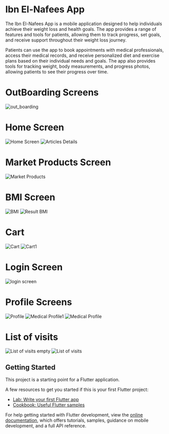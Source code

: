 # Ibn El-Nafees App

The Ibn El-Nafees App is a mobile application designed to help individuals achieve their weight loss and health goals. The app provides a range of features and tools for patients, allowing them to track progress, set goals, and receive support throughout their weight loss journey.

Patients can use the app to book appointments with medical professionals, access their medical records, and receive personalized diet and exercise plans based on their individual needs and goals. The app also provides tools for tracking weight, body measurements, and progress photos, allowing patients to see their progress over time.
# OutBoarding Screens
![out_boarding](https://user-images.githubusercontent.com/60976526/230230643-e33c7a30-e7b9-4711-8453-8cb032de3771.gif)

# Home Screen
![Home Screen](https://user-images.githubusercontent.com/60976526/230230683-023f44da-67ef-4936-ab39-d44cc2c45e0e.jpg)
![Articles Details](https://user-images.githubusercontent.com/60976526/230230701-b2c86030-16c6-4f7a-aa05-e6fb8cd1a167.jpg)

# Market Products Screen 
![Market Products](https://user-images.githubusercontent.com/60976526/230230785-4e150bb8-c9ac-42e8-9b30-37422c5e9bbd.jpg)

# BMI Screen
![BMI](https://user-images.githubusercontent.com/60976526/230231218-06d1f237-417b-4965-a55d-ad264ff4aa9a.jpg)
![Result BMI](https://user-images.githubusercontent.com/60976526/230231228-3679b414-f208-4c29-b901-c6f3d0779700.jpg)

# Cart
![Cart](https://user-images.githubusercontent.com/60976526/230230839-56ea94aa-4c30-4282-9c52-434d2b93fa5d.jpg)
![Cart1](https://user-images.githubusercontent.com/60976526/230231012-11fb5b21-93d7-4aec-b797-0b93bbb189d8.jpg)


# Login Screen
![login screen](https://user-images.githubusercontent.com/60976526/230230722-83f36918-4371-4ce4-bcf4-130e4aacbfaa.jpg)

# Profile Screens
![Profile](https://user-images.githubusercontent.com/60976526/230231061-3e97d040-de09-44a4-bee7-e035aaf27afc.jpg)
![Medical Profile1](https://user-images.githubusercontent.com/60976526/230231099-708012f1-5413-4c45-99e9-54cae1c32e51.jpg)
![Medical Profile](https://user-images.githubusercontent.com/60976526/230231093-f73c4066-5dd4-4629-82e2-40a05cc9ba87.jpg)

# List of visits
![List of visits empty](https://user-images.githubusercontent.com/60976526/230231148-9f7d94f7-b38b-4f77-bf96-8bc3c94b8ff4.jpg)
![List of visits](https://user-images.githubusercontent.com/60976526/230231173-ab390a77-65eb-498d-a02b-2887a7219ba3.jpg)

## Getting Started

This project is a starting point for a Flutter application.

A few resources to get you started if this is your first Flutter project:

- [Lab: Write your first Flutter app](https://docs.flutter.dev/get-started/codelab)
- [Cookbook: Useful Flutter samples](https://docs.flutter.dev/cookbook)

For help getting started with Flutter development, view the
[online documentation](https://docs.flutter.dev/), which offers tutorials,
samples, guidance on mobile development, and a full API reference.

